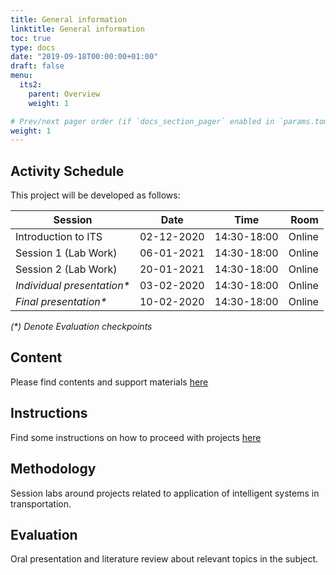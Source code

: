 ```yaml
---
title: General information
linktitle: General information
toc: true
type: docs
date: "2019-09-18T00:00:00+01:00"
draft: false
menu:
  its2:
    parent: Overview
    weight: 1

# Prev/next pager order (if `docs_section_pager` enabled in `params.toml`)
weight: 1
---
```


## Activity Schedule

This project will be developed as follows:

| Session                     |    Date    |    Time     |   Room |
| --------------------------- | :--------: | :---------: | -----: |
| Introduction to ITS         | 02-12-2020 | 14:30-18:00 | Online |
| Session 1 (Lab Work)        | 06-01-2021 | 14:30-18:00 | Online |
| Session 2 (Lab Work)        | 20-01-2021 | 14:30-18:00 | Online |
| *Individual presentation\** | 03-02-2020 | 14:30-18:00 | Online |
| *Final presentation\**      | 10-02-2020 | 14:30-18:00 | Online |

*(\*) Denote Evaluation checkpoints*

## Content 

Please find contents and support materials [here](http://bit.ly/ITS2020-Control)

## Instructions 

Find some instructions on how to proceed with projects [here](https://drive.google.com/file/d/11BVw_Me5qn5FZR2-2e6Y4Oe2iIr1JbX1/view)

## Methodology

Session labs around projects related to application of intelligent systems in transportation. 

## Evaluation

Oral presentation and literature review about relevant topics in the subject.
